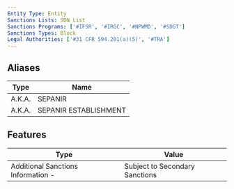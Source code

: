 ```yaml
---
Entity Type: Entity
Sanctions Lists: SDN List
Sanctions Programs: ['#IFSR', '#IRGC', '#NPWMD', '#SDGT']
Sanctions Types: Block
Legal Authorities: ['#31 CFR 594.201(a)(5)', '#TRA']
---
```


## Aliases
| Type  | Name      | 
|-------|-----------|
| A.K.A. | SEPANIR |
| A.K.A. | SEPANIR ESTABLISHMENT |

## Features
| Type  | Value      |
|-------|------------|
| Additional Sanctions Information - | Subject to Secondary Sanctions |
